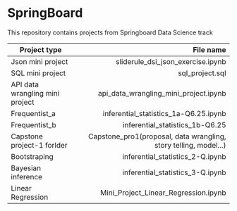 # SpringBoard

This repository contains projects from Springboard Data Science track

|Project type |File name|
|----------------|----------------:|
|Json mini project | sliderule_dsi_json_exercise.ipynb |
|SQL mini project |        sql_project.sql |
|API data wrangling mini project | api_data_wrangling_mini_project.ipynb |
|Frequentist_a |inferential_statistics_1a-Q6.25.ipynb|
|Frequentist_b|inferential_statistics_1b-Q6.25|
|Capstone project-1 forlder |Capstone_pro1(proposal, data wrangling, story telling, model...) |
|Bootstraping|inferential_statistics_2-Q.ipynb|
|Bayesian inference|inferential_statistics_3-Q.ipynb|
|Linear Regression|Mini_Project_Linear_Regression.ipynb|
